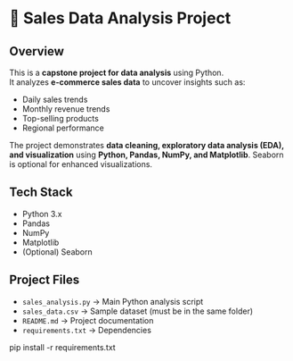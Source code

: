 # 🛒 Sales Data Analysis Project

## Overview
This is a **capstone project for data analysis** using Python.  
It analyzes **e-commerce sales data** to uncover insights such as:  

- Daily sales trends  
- Monthly revenue trends  
- Top-selling products  
- Regional performance  

The project demonstrates **data cleaning, exploratory data analysis (EDA), and visualization** using **Python, Pandas, NumPy, and Matplotlib**. Seaborn is optional for enhanced visualizations.



## Tech Stack
- Python 3.x  
- Pandas  
- NumPy  
- Matplotlib  
- (Optional) Seaborn  



## Project Files
- `sales_analysis.py` → Main Python analysis script  
- `sales_data.csv` → Sample dataset (must be in the same folder)  
- `README.md` → Project documentation  
- `requirements.txt` → Dependencies  



pip install -r requirements.txt

